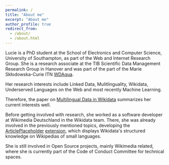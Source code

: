 ```yaml
---
permalink: /
title: "About me"
excerpt: "About me"
author_profile: true
redirect_from: 
  - /about/
  - /about.html
---
```


Lucie is a PhD student at the School of Electronics and Computer Science, University of Southampton, as part of the Web and Internet Research Group. She is a research associate at the TIB Scientific Data Management Research Group in Hanover and was part of the part of the Marie Skłodowska-Curie ITN [WDAqua](http://wdaqua.eu/).

Her research interests include Linked Data, Mulitlinguality, Wikidata, Underserved Languages on the Web and most recently Machine Learning.

Therefore, the paper on [Multilingual Data in Wikidata](https://eprints.soton.ac.uk/413433/) summarizes her current interests well.

Before getting involved with research, she worked as a software developer at Wikimedia Deutschland in the Wikidata team. There, she was already involved in the previously mentioned topics, developing the [ArticlePlaceholder](https://commons.wikimedia.org/wiki/File:Generating_Article_Placeholders_from_Wikidata_for_Wikipedia_-_Increasing_Access_to_Free_and_Open_Knowledge.pdf) [extension](https://www.mediawiki.org/wiki/Extension:ArticlePlaceholder), which displays Wikidata's structured knowledge on Wikipedias of small languages.

She is still involved in Open Source projects, mainly Wikimedia related, where she is currently part of the Code of Conduct Committee for technical spaces.
